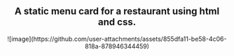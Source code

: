 <h2 align="center">A static menu card for a restaurant using html and css.</h2>

<p align="center">
![image](https://github.com/user-attachments/assets/855dfa11-be58-4c06-818a-878946344459)
</p>
